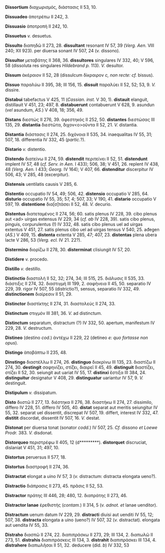 **Dissortium** διαχωρισμός, διάστασις II 53, 10.

**Dissuadeo** ἀποτρέπω II 242, 3.

**Dissuasio** ἀποτροπή II 242, 10.

**Dissuetus** *v.* desuetus.

**Dissulto** διαπηδῶ II 273, 28. **dissultant** resonant IV 57, 39
(*Verg. Aen.* VIII 240; XII 923). per diuersa sonant IV 507, 24 (*v.*
dissono).

**Dissultor** μεταβάτης II 368, 36. **dissultores** singulares IV 332,
40; V 596, 58 (dissoluta res singulares *Hildebrand p.* 113). *V.*
desultor.

**Dissum** ἀκέραιον II 52, 28 (dissulcum δίκραιρον *c, non recte: cf.*
bissus).

**Dissuo** παραλύω II 395, 38; III 156, 15. **dissuit** παραλύει II 52,
52; 53, 9. *V.* dissire.

**Distabui** tabefactus V 425, 11 (*Cas­sian. inst.* V 30, 1).
**distauit** elanguit, distillauit V 451, 23; 497, 8. **distabuerunt**
contabuerunt V 628, 9. asundun (*vel* asundum, *AS.*) V 408, 18; 356,
49.

**Distans** διεστώς II 276, 39. ἀφεστηκός II 252, 50. **distantes**
διεστώσας III 135, 29. **distantia** διεστῶτα, διχον\<ο\>οῦντα II 52,
21. *V.* distantia.

**Distantia** διάστασις II 274, 25. διχόνοια II 535, 34. inaequalitas IV
55, 31; 507, 18. differentia IV 332, 45 (*partic.*?).

**Distario** *v.* distentio.

**Distendo** διατείνω II 274, 59. **distendit** περιτείνει II 52, 51.
**distendunt** implent IV 57, 48 (*cf. Serv. in Aen.* I 433); 506, 38; V
451, 26. replent IV 438, 48 (*Verg. Aen.* I 433; *Georg.* IV 164); V
407, 66. **distenditur** discerpitur IV 506, 43; V 285, 48 (excerpitur).

**Distensis** uentilatis causis V 285, 6.

**Distentio** occupatio IV 54, 49; 506, 42. **distensio** occupatio V
285, 64. **disturio** occupatio IV 55, 35; 57, 4; 507, 33; V 190, 41.
**distario** occupatio V 597, 19. **distentione** δια[σ]τάσει II 52,
48. *V.* decurio.

**Distentus** διατεταμένος II 274, 56; 60. satis plenus IV 228, 39. cibo
plenus aut \<ad\> uirgas extensus IV 229, 34 (*cf. ab* IV 228, 39).
satis cibo plenus, pinguis, corpurulentus (!) IV 332, 48. satis cibo
plenus uel ad uirgas extentus V 451, 27. satis plenus cibo uel ad uirgas
tensus V 540, 25. ađegen (*AS.*) V 409, 15. **distenta** extenta V 285,
47; 407, 23. **distentas** plena ubera lacte V 286, 53 (*Verg. ecl.*
IV 21. 22?).

**Distermino** διορίζω II 278, 30. **dis­terminat** clisiungit IV 57, 20.

**Distidere** *v.* procedo.

**Distillo** *v.* destillo.

**Distinctio** διαστολή II 52, 32; 274, 34; III 515, 25. διάλυσις II
535, 33. διάστιξις II 274, 32. διαστιγμή III 199, 2. σαφήνεια II 45, 50.
separatio IV 229, 39. rigor IV 507, 55 (districtio?), sensus, separatio
IV 332, 49. **distinctionem** διαίρεσιν II 51, 29.

**Distinctor** διαστίκτης II 274, 31. διαστολεύς II 274, 33.

**Distinctum** στιγμόν III 381, 36. *V.* ad distinctum.

**Distinctum** separatum, distractum (?) IV 332, 50. apertum, manifestum
IV 229, 28. *V.* destructum.

**Distineo** (destino *cod.*) ἀντέχω II 229, 22 (detineo *e: quo
fortasse non opus*).

**Distingo** ἀποβάπτω II 235, 48.

**Dinstingo** διαστέλλω II 274, 26. **distinguo** διακρίνω III 135, 23.
διαστίζω II 274, 30. **destingit** σαφηνίζει, στίζει, διαιρεῖ II 45, 49.
**distinguit** διαστίζει, στίζει II 52, 30. seiungit aut uariat IV 55,
17. **distinxi** ἔστιξα III 384, 24. **distinguitur** designatur V 408,
29. **distinguatur** uariantur IV 57, 9. *V.* destinguit.

**Distipulum** *v.* dissipatum.

**Disto** διιστῶ II 277, 13. διέστηκα II 276, 38. διαστήκω II 274, 27.
dissimilo, differo IV 228, 51. differo IV 505, 40. **distat** separat
aut meritis seiungitur IV 55, 32. separat uel dissentit, discrepat IV
507, 19. differt, interest IV 332, 47. **distitit** discordat, dissentit
IV 507, 16. *V.* destat.

**Distonat** per diuersa tonat (sonator *codd.*) IV 507, 25. *Cf.*
dissono *et Loewe Prodr.* 383. *V.* disdonat.

**Distorqueo** περιστρέφω II 405, 12 (d\*\*\*\*\*\*\*\*\*).
**distorquet** discruciat, dislaniat V 451, 31; 497, 10.

**Distortus** peruersus II 577, 18.

**Distortus** διαστροφή II 274, 36.

**Distractat** elongat a uino IV 57, 3 (*v.* distractum: distracta
elongata ueno?).

**Distractio** διάπρασις II 273, 45. πρᾶσις II 52, 53.

**Distractor** πράτης III 446, 28; 480, 12. διαπράτης II 273, 46.

**Distractor lanae** ἐρεθιστής (*contam.*) II 314, 5 (*v. adnot. et*
lanae uenditor).

**Distractum** uenum datum IV 229, 29. **distracti** diuisi aut uenditi
IV 55, 12; 507, 38. **distracta** elongata a uino (ueno?) IV 507, 32
(*v.* distractat). elongata aut uendita IV 55, 33.

**Distraho** διασπῶ II 274, 22. διαπιπράσκω II 273, 29; III 134, 2.
διαπωλῶ II 273, 51. **distrahis** διαπιπράσκεις III 134, 3.
**distrahit** διαπιπράσκει III 134, 4. **distrahere** διαπωλῆσαι II 51,
32. deducere (did. *b*) IV 332, 53
